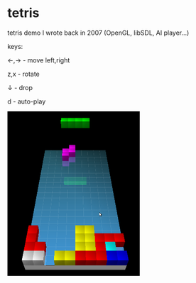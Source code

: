 # tetris
tetris demo I wrote back in 2007 (OpenGL, libSDL, AI player...)

keys:

←,→ - move left,right

z,x - rotate

↓   - drop

d   - auto-play


![Alt screenshot](screenshot.png?raw=true "Screenshot")
